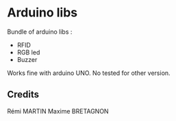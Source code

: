 # Arduino libs
Bundle of arduino libs :
- RFID
- RGB led
- Buzzer

Works fine with arduino UNO. No tested for other version.

## Credits
Rémi MARTIN
Maxime BRETAGNON
